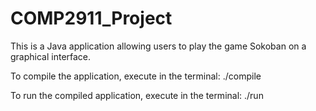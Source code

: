 # COMP2911_Project

This is a Java application allowing users to play the game Sokoban on a graphical interface. 

To compile the application, execute in the terminal:
./compile

To run the compiled application, execute in the terminal: 
./run
